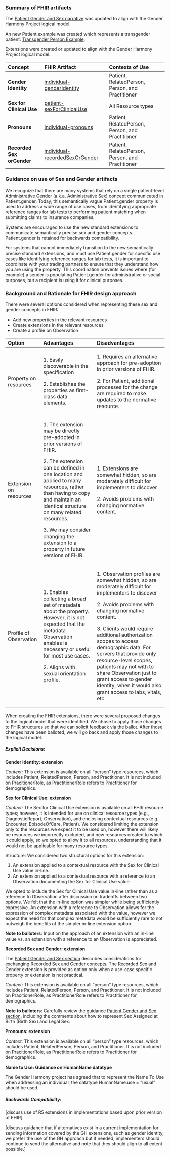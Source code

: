 ### Summary of FHIR artifacts
The [Patient Gender and Sex narrative](https://build.fhir.org/patient.html#gender) was updated to align with the Gender Harmony Project logical model.

An new Patient example was created which represents a transgender patient: [Transgender Person Example](https://build.fhir.org/patient-example-sex-and-gender.html).

Extensions were created or updated to align with the Gender Harmony Project logical model.

|**Concept**|**FHIR Artifact**|**Contexts of Use**|
| :- | :- | :- |
|**Gender Identity**|[individual-genderIdentity](https://build.fhir.org/extension-individual-genderidentity.html)|Patient, RelatedPerson, Person, and Practitioner|
|**Sex for Clinical Use**|[patient-sexForClinicalUse](https://build.fhir.org/extension-patient-sexforclinicaluse.html)|All Resource types|
|**Pronouns**|[individual-pronouns](https://build.fhir.org/extension-individual-pronouns.html)|Patient, RelatedPerson, Person, and Practitioner|
|**Recorded Sex orGender**|[individual-recordedSexOrGender](https://build.fhir.org/extension-individual-recordedsexorgender.html)|Patient, RelatedPerson, Person, and Practitioner|
### Guidance on use of Sex and Gender artifacts
We recognize that there are many systems that rely on a single patient-level Administrative Gender (a.k.a. Administrative Sex) concept communicated in Patient.gender.  Today, this semantically vague Patient.gender property is used to address a wide range of use cases, from identifying appropriate reference ranges for lab tests to performing patient matching when submitting claims to insurance companies. 

Systems are encouraged to use the new standard extensions to communicate semantically precise sex and gender concepts.  Patient.gender is retained for backwards compatibility.

For systems that cannot immediately transition to the new semantically precise standard extensions, and must use Patient.gender for specific use cases like identifying reference ranges for lab tests, it is important to coordinate with your trading partners to ensure that they understand how you are using the property.  This coordination prevents issues where (for example) a sender is populating Patient.gender for administrative or social purposes, but a recipient is using it for clinical purposes.
### Background and Rationale for FHIR design approach
There were several options considered when representing these sex and gender concepts in FHIR:

- Add new properties in the relevant resources
- Create extensions in the relevant resources
- Create a profile on Observation


|Option|Advantages|Disadvantages|
| :- | :- | :- |
|Property on resources|<p>1. Easily discoverable in the specification</p><p>2. Establishes the properties as first-class data elements.</p>|<p>1. Requires an alternative approach for pre-adoption in prior versions of FHIR.</p><p>2. For Patient, additional processes for the change are required to make updates to the normative resource.</p>|
|Extension on resources|<p>1. The extension may be directly pre-adopted in prior versions of FHIR.</p><p>2. The extension can be defined in one location and applied to many resources, rather than having to copy and maintain an identical structure on many related resources.</p><p>3. We may consider changing the extension to a property in future versions of FHIR.</p>|<p>1. Extensions are somewhat hidden, so are moderately difficult for implementers to discover</p><p>2. Avoids problems with changing normative content.</p>|
|Profile of Observation|<p>1. Enables collecting a broad set of metadata about the property. However, it is not expected that the metadata Observation enables is necessary or useful for most use cases.</p><p>2. Aligns with sexual orientation profile.</p>|<p>1. Observation profiles are somewhat hidden, so are moderately difficult for implementers to discover </p><p>2. Avoids problems with changing normative content.</p><p>3. Clients would require additional authorization scopes to access demographic data. For servers that provide only resource-level scopes, patients may not with to share Observation just to grant access to gender identity, when it would also grant access to labs, vitals, etc.</p>|


<div class="note-to-balloters">When creating the FHIR extensions, there were several proposed changes to the logical model that were identified. We chose to apply those changes to FHIR structures so that we can solicit feedback via the ballot.  After those changes have been balloted, we will go back and apply those changes to the logical model.</div>

##### Explicit Decisions:
**Gender Identity: extension**

*Context:* This extension is available on all “person” type resources, which includes Patient, RelatedPerson, Person, and Practitioner. It is not included on PracitionerRole, as PractitionerRole refers to Practitioner for demographics.

**Sex for Clinical Use: extension**

*Context:* The Sex for Clinical Use extension is available on all FHIR resource types; however, it is intended for use on clinical resource types (e.g., DiagnosticReport, Observation), and enclosing contextual resources (e.g., Encounter, EpisodeOfCare, Patient). We considered limiting the extension only to the resources we expect it to be used on, however there will likely be resources we incorrectly excluded, and new resources created to which it could apply, so we opted to allow it to all resources, understanding that it would not be applicable for many resource types.

Structure: We considered two structural options for this extension:

1) An extension applied to a contextual resource with the Sex for Clinical Use value in-line.
1) An extension applied to a contextual resource with a reference to an Observation documenting the Sex for Clinical Use value.

We opted to include the Sex for Clinical Use value in-line rather than as a reference to Observation after discussion on tradeoffs between two options.  We felt that the in-line option was simpler while being sufficiently expressive.  An extension with a reference to Observation allows for the expression of complex metadata associated with the value, however we expect the need for that complex metadata would be sufficiently rare to not outweigh the benefits of the simpler in-line extension option.

**Note to balloters**: Input on the approach of an extension with an in-line value vs. an extension with a reference to an Observation is appreciated.

**Recorded Sex and Gender: extension**

The [Patient Gender and Sex section](https://build.fhir.org/patient.html#gender) describes considerations for exchanging Recorded Sex and Gender concepts. The Recorded Sex and Gender extension is provided as option only when a use-case specific property or extension is not practical.

*Context:* This extension is available on all “person” type resources, which includes Patient, RelatedPerson, Person, and Practitioner. It is not included on PracitionerRole, as PractitionerRole refers to Practitioner for demographics.

**Note to balloters**: Carefully review the guidance [Patient Gender and Sex section,](https://build.fhir.org/patient.html#gender) including the comments about how to represent Sex Assigned at Birth (Birth Sex) and Legal Sex.

**Pronouns: extension**

*Context:* This extension is available on all “person” type resources, which includes Patient, RelatedPerson, Person, and Practitioner. It is not included on PracitionerRole, as PractitionerRole refers to Practitioner for demographics.

**Name to Use: Guidance on HumanName datatype**

The Gender Harmony project has agreed that to represent the Name To Use when addressing an individual, the datatype HumanName.use = “usual” should be used.

##### Backwards Compatibility:
[discuss use of R5 extensions in implementations based upon prior version of FHIR]

[discuss guidance that if alternatives exist in a current implementation for sending information covered by the GH extensions, such as gender identity, we prefer the use of the GH approach but if needed, implementers should continue to send the alternative and note that they should align to all extent possible.]
